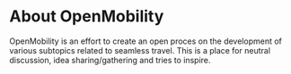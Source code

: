 # About OpenMobility

OpenMobility is an effort to create an open proces on the development of various subtopics related to seamless travel. This is a place for neutral discussion, idea sharing/gathering and tries to inspire. 

